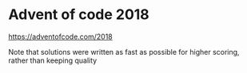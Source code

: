 # Advent of code 2018

https://adventofcode.com/2018

Note that solutions were written as fast as possible for higher scoring, rather than keeping quality